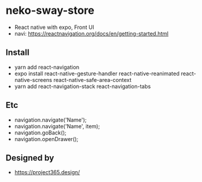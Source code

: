 # neko-sway-store

- React native with expo, Front UI
- navi: https://reactnavigation.org/docs/en/getting-started.html

## Install

- yarn add react-navigation
- expo install react-native-gesture-handler react-native-reanimated react-native-screens react-native-safe-area-context
- yarn add react-navigation-stack react-navigation-tabs

## Etc

- navigation.navigate('Name');
- navigation.navigate('Name', item);
- navigation.goBack();
- navigation.openDrawer();

## Designed by

- https://project365.design/
